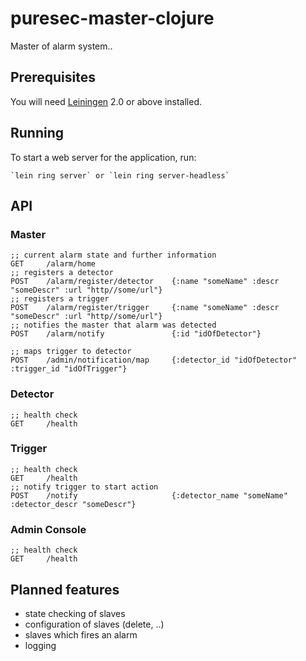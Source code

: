 # puresec-master-clojure

Master of alarm system..

## Prerequisites

You will need [Leiningen](https://github.com/technomancy/leiningen) 2.0 or above installed.

## Running

To start a web server for the application, run:

    `lein ring server` or `lein ring server-headless`

## API
### Master
```
;; current alarm state and further information
GET     /alarm/home
;; registers a detector
POST    /alarm/register/detector    {:name "someName" :descr "someDescr" :url "http//some/url"}
;; registers a trigger
POST    /alarm/register/trigger     {:name "someName" :descr "someDescr" :url "http//some/url"}
;; notifies the master that alarm was detected
POST    /alarm/notify               {:id "idOfDetector"}
```

```
;; maps trigger to detector
POST    /admin/notification/map     {:detector_id "idOfDetector" :trigger_id "idOfTrigger"}
```

### Detector
```
;; health check
GET     /health
```

### Trigger
```
;; health check
GET     /health
;; notify trigger to start action
POST    /notify                     {:detector_name "someName" :detector_descr "someDescr"}
```

### Admin Console
```
;; health check
GET     /health
```

## Planned features
- state checking of slaves
- configuration of slaves (delete, ..)
- slaves which fires an alarm
- logging
